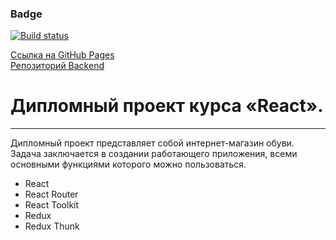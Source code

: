 ### Badge

[![Build status](https://ci.appveyor.com/api/projects/status/cgay84aljsopcexp?svg=true)](https://ci.appveyor.com/project/KateYachmeneva/react-diploma)

[Ссылка на GitHub Pages](https://kateyachmeneva.github.io/react-diploma/)<br>
[Репозиторий Backend](https://github.com/KateYachmeneva/react-diploma-backend)

# Дипломный проект курса «React».

---

Дипломный проект представляет собой интернет-магазин обуви. Задача заключается в создании работающего приложения, всеми основными функциями которого можно пользоваться.

* React<br />
* React Router<br />
* React Toolkit<br />
* Redux<br />
* Redux Thunk<br />
